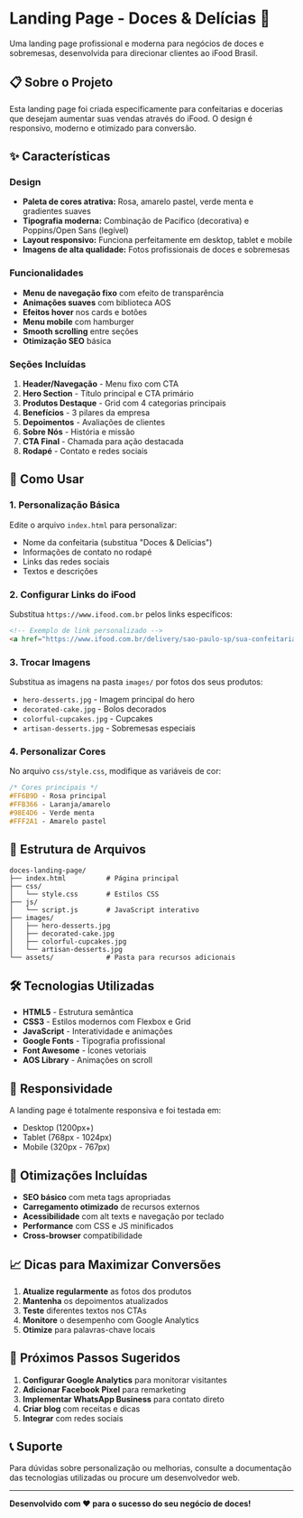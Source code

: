 # Landing Page - Doces & Delícias 🍰

Uma landing page profissional e moderna para negócios de doces e sobremesas, desenvolvida para direcionar clientes ao iFood Brasil.

## 📋 Sobre o Projeto

Esta landing page foi criada especificamente para confeitarias e docerias que desejam aumentar suas vendas através do iFood. O design é responsivo, moderno e otimizado para conversão.

## ✨ Características

### Design
- **Paleta de cores atrativa:** Rosa, amarelo pastel, verde menta e gradientes suaves
- **Tipografia moderna:** Combinação de Pacifico (decorativa) e Poppins/Open Sans (legível)
- **Layout responsivo:** Funciona perfeitamente em desktop, tablet e mobile
- **Imagens de alta qualidade:** Fotos profissionais de doces e sobremesas

### Funcionalidades
- **Menu de navegação fixo** com efeito de transparência
- **Animações suaves** com biblioteca AOS
- **Efeitos hover** nos cards e botões
- **Menu mobile** com hamburger
- **Smooth scrolling** entre seções
- **Otimização SEO** básica

### Seções Incluídas
1. **Header/Navegação** - Menu fixo com CTA
2. **Hero Section** - Título principal e CTA primário
3. **Produtos Destaque** - Grid com 4 categorias principais
4. **Benefícios** - 3 pilares da empresa
5. **Depoimentos** - Avaliações de clientes
6. **Sobre Nós** - História e missão
7. **CTA Final** - Chamada para ação destacada
8. **Rodapé** - Contato e redes sociais

## 🚀 Como Usar

### 1. Personalização Básica
Edite o arquivo `index.html` para personalizar:
- Nome da confeitaria (substitua "Doces & Delícias")
- Informações de contato no rodapé
- Links das redes sociais
- Textos e descrições

### 2. Configurar Links do iFood
Substitua `https://www.ifood.com.br` pelos links específicos:
```html
<!-- Exemplo de link personalizado -->
<a href="https://www.ifood.com.br/delivery/sao-paulo-sp/sua-confeitaria" target="_blank">
```

### 3. Trocar Imagens
Substitua as imagens na pasta `images/` por fotos dos seus produtos:
- `hero-desserts.jpg` - Imagem principal do hero
- `decorated-cake.jpg` - Bolos decorados
- `colorful-cupcakes.jpg` - Cupcakes
- `artisan-desserts.jpg` - Sobremesas especiais

### 4. Personalizar Cores
No arquivo `css/style.css`, modifique as variáveis de cor:
```css
/* Cores principais */
#FF6B9D - Rosa principal
#FFB366 - Laranja/amarelo
#98E4D6 - Verde menta
#FFF2A1 - Amarelo pastel
```

## 📁 Estrutura de Arquivos

```
doces-landing-page/
├── index.html          # Página principal
├── css/
│   └── style.css       # Estilos CSS
├── js/
│   └── script.js       # JavaScript interativo
├── images/
│   ├── hero-desserts.jpg
│   ├── decorated-cake.jpg
│   ├── colorful-cupcakes.jpg
│   └── artisan-desserts.jpg
└── assets/             # Pasta para recursos adicionais
```

## 🛠️ Tecnologias Utilizadas

- **HTML5** - Estrutura semântica
- **CSS3** - Estilos modernos com Flexbox e Grid
- **JavaScript** - Interatividade e animações
- **Google Fonts** - Tipografia profissional
- **Font Awesome** - Ícones vetoriais
- **AOS Library** - Animações on scroll

## 📱 Responsividade

A landing page é totalmente responsiva e foi testada em:
- Desktop (1200px+)
- Tablet (768px - 1024px)
- Mobile (320px - 767px)

## 🎯 Otimizações Incluídas

- **SEO básico** com meta tags apropriadas
- **Carregamento otimizado** de recursos externos
- **Acessibilidade** com alt texts e navegação por teclado
- **Performance** com CSS e JS minificados
- **Cross-browser** compatibilidade

## 📈 Dicas para Maximizar Conversões

1. **Atualize regularmente** as fotos dos produtos
2. **Mantenha** os depoimentos atualizados
3. **Teste** diferentes textos nos CTAs
4. **Monitore** o desempenho com Google Analytics
5. **Otimize** para palavras-chave locais

## 🚀 Próximos Passos Sugeridos

1. **Configurar Google Analytics** para monitorar visitantes
2. **Adicionar Facebook Pixel** para remarketing
3. **Implementar WhatsApp Business** para contato direto
4. **Criar blog** com receitas e dicas
5. **Integrar** com redes sociais

## 📞 Suporte

Para dúvidas sobre personalização ou melhorias, consulte a documentação das tecnologias utilizadas ou procure um desenvolvedor web.

---

**Desenvolvido com ❤️ para o sucesso do seu negócio de doces!**

